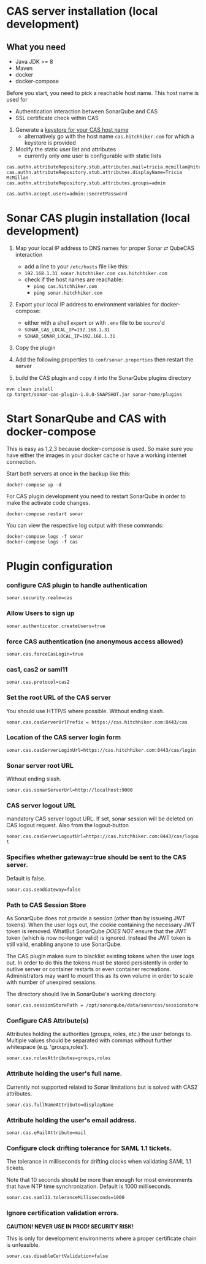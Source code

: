 # CAS server installation (local development)

## What you need

- Java JDK >= 8
- Maven
- docker
- docker-compose

Before you start, you need to pick a reachable host name. This host name is used for
- Authentication interaction between SonarQube and CAS
- SSL certificate check within CAS  

1. Generate a [keystore for your CAS host name](docker/README.md) 
   - alternatively go with the host name `cas.hitchhiker.com` for which a keystore is provided
1. Modify the static user list and attributes
   - currently only one user is configurable with static lists

```properties
cas.authn.attributeRepository.stub.attributes.mail=tricia.mcmillan@hitchhiker.com
cas.authn.attributeRepository.stub.attributes.displayName=Tricia McMillan
cas.authn.attributeRepository.stub.attributes.groups=admin

cas.authn.accept.users=admin::secretPassword
``` 

# Sonar CAS plugin installation (local development)

1. Map your local IP address to DNS names for proper Sonar ⇄ QubeCAS interaction
   - add a line to your `/etc/hosts` file like this:
   - `192.168.1.31 sonar.hitchhiker.com cas.hitchhiker.com`
   - check if the host names are reachable:
     - `ping cas.hitchhiker.com`
     - `ping sonar.hitchhiker.com`

1. Export your local IP address to environment variables for docker-compose:
   - either with a shell `export` or with `.env` file to be `source`'d
   - `SONAR_CAS_LOCAL_IP=192.168.1.31`
   - `SONAR_SONAR_LOCAL_IP=192.168.1.31`
1. Copy the plugin
1. Add the following properties to `conf/sonar.properties` then restart the server
1. build the CAS plugin and copy it into the SonarQube plugins directory

```
mvn clean install
cp target/sonar-cas-plugin-1.0.0-SNAPSHOT.jar sonar-home/plugins
```

# Start SonarQube and CAS with docker-compose

This is easy as 1,2,3 because docker-compose is used. So make sure you have either the images in your docker cache or have a working internet connection.

Start both servers at once in the backup like this:

``` 
docker-compose up -d
```

For CAS plugin development you need to restart SonarQube in order to make the activate code changes. 

```
docker-compose restart sonar
```
 
You can view the respective log output with these commands:
```
docker-compose logs -f sonar
docker-compose logs -f cas
```

# Plugin configuration

### configure CAS plugin to handle authentication

`sonar.security.realm=cas`

### Allow Users to sign up

`sonar.authenticator.createUsers=true`

### force CAS authentication (no anonymous access allowed)

`sonar.cas.forceCasLogin=true`

### cas1, cas2 or saml11

`sonar.cas.protocol=cas2`

### Set the root URL of the CAS server

You should use HTTP/S where possible. Without ending slash.

`sonar.cas.casServerUrlPrefix = https://cas.hitchhiker.com:8443/cas`

### Location of the CAS server login form

`sonar.cas.casServerLoginUrl=https://cas.hitchhiker.com:8443/cas/login`

### Sonar server root URL

Without ending slash.

`sonar.cas.sonarServerUrl=http://localhost:9000`

### CAS server logout URL

mandatory CAS server logout URL. If set, sonar session will be deleted on CAS logout request. Also from the logout-button

`sonar.cas.casServerLogoutUrl=https://cas.hitchhiker.com:8443/cas/logout`

### Specifies whether gateway=true should be sent to the CAS server.

Default is false.

`sonar.cas.sendGateway=false`

### Path to CAS Session Store

As SonarQube does not provide a session (other than by issueing JWT tokens). When the user
logs out, the cookie containing the necessary JWT token is removed. WhatBut SonarQube *DOES
NOT* ensure that the JWT token (which is now no-longer valid) is ignored. Instead the JWT
token is still valid, enabling anyone to use SonarQube. 
  
The CAS plugin makes sure to blacklist existing tokens when the user logs out. In order to do
this the tokens must be stored persistently in order to outlive server or container restarts or even container recreations. Administrators may want to mount this as its own volume in order to scale with number of unexpired sessions.

The directory should live in SonarQube's working directory.

`sonar.cas.sessionStorePath = /opt/sonarqube/data/sonarcas/sessionstore`

### Configure CAS Attribute(s) 

Attributes holding the authorities (groups, roles, etc.) the user belongs to. Multiple
values should be separated with commas without further whitespace (e.g. 'groups,roles').

`sonar.cas.rolesAttributes=groups,roles`

### Attribute holding the user's full name.

Currently not supported related to Sonar limitations but is solved with CAS2 attributes.

`sonar.cas.fullNameAttribute=displayName`

### Attribute holding the user's email address.

`sonar.cas.eMailAttribute=mail`

### Configure clock drifting tolerance for SAML 1.1 tickets.

The tolerance in milliseconds for drifting clocks when validating SAML 1.1 tickets.

 Note that 10 seconds should be more than enough for most environments that have NTP time synchronization. Default is 1000 milliseconds.

`sonar.cas.saml11.toleranceMilliseconds=1000`

### Ignore certification validation errors.

**CAUTION! NEVER USE IN PROD! SECURITY RISK!**

This is only for development environments where a proper certificate chain is unfeasible. 

`sonar.cas.disableCertValidation=false`